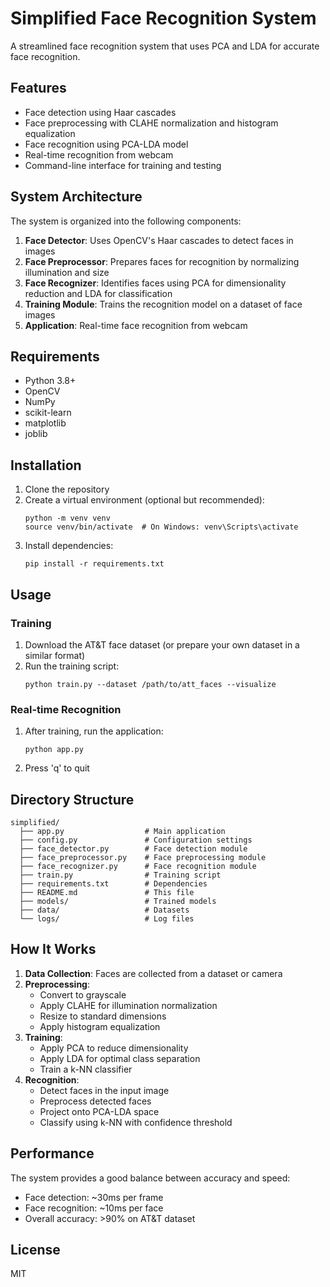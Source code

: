 # Simplified Face Recognition System

A streamlined face recognition system that uses PCA and LDA for accurate face recognition.

## Features

- Face detection using Haar cascades
- Face preprocessing with CLAHE normalization and histogram equalization
- Face recognition using PCA-LDA model
- Real-time recognition from webcam
- Command-line interface for training and testing

## System Architecture

The system is organized into the following components:

1. **Face Detector**: Uses OpenCV's Haar cascades to detect faces in images
2. **Face Preprocessor**: Prepares faces for recognition by normalizing illumination and size
3. **Face Recognizer**: Identifies faces using PCA for dimensionality reduction and LDA for classification
4. **Training Module**: Trains the recognition model on a dataset of face images
5. **Application**: Real-time face recognition from webcam

## Requirements

- Python 3.8+
- OpenCV
- NumPy
- scikit-learn
- matplotlib
- joblib

## Installation

1. Clone the repository
2. Create a virtual environment (optional but recommended):
   ```
   python -m venv venv
   source venv/bin/activate  # On Windows: venv\Scripts\activate
   ```
3. Install dependencies:
   ```
   pip install -r requirements.txt
   ```

## Usage

### Training

1. Download the AT&T face dataset (or prepare your own dataset in a similar format)
2. Run the training script:
   ```
   python train.py --dataset /path/to/att_faces --visualize
   ```

### Real-time Recognition

1. After training, run the application:
   ```
   python app.py
   ```
2. Press 'q' to quit

## Directory Structure

```
simplified/
  ├── app.py                  # Main application
  ├── config.py               # Configuration settings
  ├── face_detector.py        # Face detection module
  ├── face_preprocessor.py    # Face preprocessing module
  ├── face_recognizer.py      # Face recognition module
  ├── train.py                # Training script
  ├── requirements.txt        # Dependencies
  ├── README.md               # This file
  ├── models/                 # Trained models
  ├── data/                   # Datasets
  └── logs/                   # Log files
```

## How It Works

1. **Data Collection**: Faces are collected from a dataset or camera
2. **Preprocessing**: 
   - Convert to grayscale
   - Apply CLAHE for illumination normalization
   - Resize to standard dimensions
   - Apply histogram equalization
3. **Training**:
   - Apply PCA to reduce dimensionality
   - Apply LDA for optimal class separation
   - Train a k-NN classifier
4. **Recognition**:
   - Detect faces in the input image
   - Preprocess detected faces
   - Project onto PCA-LDA space
   - Classify using k-NN with confidence threshold

## Performance

The system provides a good balance between accuracy and speed:
- Face detection: ~30ms per frame
- Face recognition: ~10ms per face
- Overall accuracy: >90% on AT&T dataset

## License

MIT 